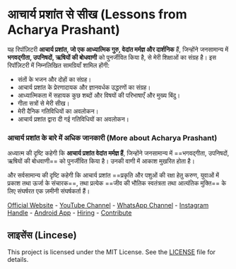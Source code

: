 # आचार्य प्रशांत से सीख (Lessons from Acharya Prashant)

यह रिपॉज़िटरी **आचार्य प्रशांत, जो एक आध्यात्मिक गुरु, वेदांत मर्मज्ञ और दार्शनिक** हैं, जिन्होंने जनसामान्य में **भगवद्गीता, उपनिषदों, ऋषियों की बोधवाणी** को पुनर्जीवित किया है, से मेरी शिक्षाओं का संग्रह है। इस रिपॉज़िटरी में निम्नलिखित सामग्रियाँ शामिल होंगी:

- संतों के भजन और दोहों का संग्रह।
- आचार्य प्रशांत के प्रेरणादायक और ज्ञानवर्धक उद्धरणों का संग्रह।
- आध्यात्मिकता में सहायक कुछ शब्दों और विषयों की परिभाषाएँ और मुख्य बिंदु।
- गीता सत्रों से मेरी सीख।
- मेरी दैनिक गतिविधियों का अवलोकन।
- आचार्य प्रशांत द्वारा दी गई गतिविधियों का अवलोकन।

### आचार्य प्रशांत के बारे में अधिक जानकारी (More about Acharya Prashant)

अध्यात्म की दृष्टि कहेगी कि **आचार्य प्रशांत वेदांत मर्मज्ञ हैं**, जिन्होंने जनसामान्य में ==भगवद्गीता, उपनिषदों, ऋषियों की बोधवाणी== को पुनर्जीवित किया है। उनकी वाणी में आकाश मुखरित होता है।

और सर्वसामान्य की दृष्टि कहेगी कि आचार्य प्रशांत ==प्रकृति और पशुओं की रक्षा हेतु करुण, युवाओं में प्रकाश तथा ऊर्जा के संचारक==, तथा प्रत्येक ==जीव की भौतिक स्वतंत्रता तथा आत्यंतिक मुक्ति== के लिए संघर्षरत एक ज़मीनी संघर्षकर्ता हैं।

[Official Website](https://acharyaprashant.org/en/gita) - [YouTube Channel](https://www.youtube.com/c/ShriPrashant) - [WhatsApp Channel](https://www.whatsapp.com/channel/0029Va6ZwaQ9MF96RcTwyU34) - [Instagram Handle](https://www.instagram.com/acharya_prashant_ap/) - [Android App](https://play.google.com/store/apps/details?id=org.acharyaprashant.apbooks) - [Hiring](https://acharyaprashant.org/en/hiring?cmId=m00075) - [Contribute](https://acharyaprashant.org/hi/contribute/contribute-work?cmId=m00075)

## लाइसेंस (Lincese)

This project is licensed under the MIT License. See the [LICENSE](LICENSE) file for details.
